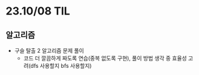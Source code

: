 # 23.10/08 TIL

## 알고리즘

- 구슬 탈출 2 알고리즘 문제 풀이
  - 코드 더 깔끔하게 짜도록 연습(중복 없도록 구현), 풀이 방법 생각 중 효율성 고려(dfs 사용할지 bfs 사용할지)

